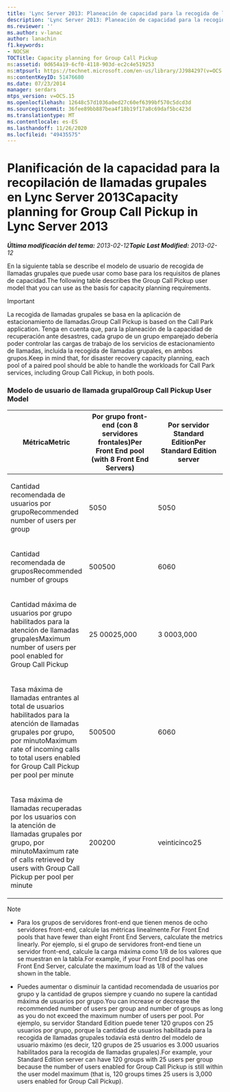 ```yaml
---
title: 'Lync Server 2013: Planeación de capacidad para la recogida de llamadas grupales'
description: 'Lync Server 2013: Planeación de capacidad para la recogida de llamadas grupales.'
ms.reviewer: ''
ms.author: v-lanac
author: lanachin
f1.keywords:
- NOCSH
TOCTitle: Capacity planning for Group Call Pickup
ms:assetid: 0d654a19-6cf0-4118-903d-ec2c4e519253
ms:mtpsurl: https://technet.microsoft.com/en-us/library/JJ984297(v=OCS.15)
ms:contentKeyID: 51476680
ms.date: 07/23/2014
manager: serdars
mtps_version: v=OCS.15
ms.openlocfilehash: 12648c57d1036a0ed27c60ef6399bf570c5dcd3d
ms.sourcegitcommit: 36fee89bb887bea4f18b19f17a8c69daf5bc423d
ms.translationtype: MT
ms.contentlocale: es-ES
ms.lasthandoff: 11/26/2020
ms.locfileid: "49435575"
---
```

# <a name="capacity-planning-for-group-call-pickup-in-lync-server-2013"></a><span data-ttu-id="3defd-103">Planificación de la capacidad para la recopilación de llamadas grupales en Lync Server 2013</span><span class="sxs-lookup"><span data-stu-id="3defd-103">Capacity planning for Group Call Pickup in Lync Server 2013</span></span>

<div data-xmlns="http://www.w3.org/1999/xhtml">

<div class="topic" data-xmlns="http://www.w3.org/1999/xhtml" data-msxsl="urn:schemas-microsoft-com:xslt" data-cs="https://msdn.microsoft.com/">

<div data-asp="https://msdn2.microsoft.com/asp">



</div>

<div id="mainSection">

<div id="mainBody"><span data-ttu-id="3defd-104">

<span> </span></span><span class="sxs-lookup"><span data-stu-id="3defd-104">

<span> </span></span></span>

<span data-ttu-id="3defd-105">_**Última modificación del tema:** 2013-02-12_</span><span class="sxs-lookup"><span data-stu-id="3defd-105">_**Topic Last Modified:** 2013-02-12_</span></span>

<div id="sectionSection0" class="section">

<span data-ttu-id="3defd-106">En la siguiente tabla se describe el modelo de usuario de recogida de llamadas grupales que puede usar como base para los requisitos de planes de capacidad.</span><span class="sxs-lookup"><span data-stu-id="3defd-106">The following table describes the Group Call Pickup user model that you can use as the basis for capacity planning requirements.</span></span>

<div>


> [!IMPORTANT]  
> <span data-ttu-id="3defd-107">La recogida de llamadas grupales se basa en la aplicación de estacionamiento de llamadas.</span><span class="sxs-lookup"><span data-stu-id="3defd-107">Group Call Pickup is based on the Call Park application.</span></span> <span data-ttu-id="3defd-108">Tenga en cuenta que, para la planeación de la capacidad de recuperación ante desastres, cada grupo de un grupo emparejado debería poder controlar las cargas de trabajo de los servicios de estacionamiento de llamadas, incluida la recogida de llamadas grupales, en ambos grupos.</span><span class="sxs-lookup"><span data-stu-id="3defd-108">Keep in mind that, for disaster recovery capacity planning, each pool of a paired pool should be able to handle the workloads for Call Park services, including Group Call Pickup, in both pools.</span></span>



</div>

### <a name="group-call-pickup-user-model"></a><span data-ttu-id="3defd-109">Modelo de usuario de llamada grupal</span><span class="sxs-lookup"><span data-stu-id="3defd-109">Group Call Pickup User Model</span></span>

<table>
<colgroup>
<col style="width: 33%" />
<col style="width: 33%" />
<col style="width: 33%" />
</colgroup>
<thead>
<tr class="header">
<th><span data-ttu-id="3defd-110">Métrica</span><span class="sxs-lookup"><span data-stu-id="3defd-110">Metric</span></span></th>
<th><span data-ttu-id="3defd-111">Por grupo front-end (con 8 servidores frontales)</span><span class="sxs-lookup"><span data-stu-id="3defd-111">Per Front End pool (with 8 Front End Servers)</span></span></th>
<th><span data-ttu-id="3defd-112">Por servidor Standard Edition</span><span class="sxs-lookup"><span data-stu-id="3defd-112">Per Standard Edition server</span></span></th>
</tr>
</thead>
<tbody>
<tr class="odd">
<td><p><span data-ttu-id="3defd-113">Cantidad recomendada de usuarios por grupo</span><span class="sxs-lookup"><span data-stu-id="3defd-113">Recommended number of users per group</span></span></p></td>
<td><p><span data-ttu-id="3defd-114">50</span><span class="sxs-lookup"><span data-stu-id="3defd-114">50</span></span></p></td>
<td><p><span data-ttu-id="3defd-115">50</span><span class="sxs-lookup"><span data-stu-id="3defd-115">50</span></span></p></td>
</tr>
<tr class="even">
<td><p><span data-ttu-id="3defd-116">Cantidad recomendada de grupos</span><span class="sxs-lookup"><span data-stu-id="3defd-116">Recommended number of groups</span></span></p></td>
<td><p><span data-ttu-id="3defd-117">500</span><span class="sxs-lookup"><span data-stu-id="3defd-117">500</span></span></p></td>
<td><p><span data-ttu-id="3defd-118">60</span><span class="sxs-lookup"><span data-stu-id="3defd-118">60</span></span></p></td>
</tr>
<tr class="odd">
<td><p><span data-ttu-id="3defd-119">Cantidad máxima de usuarios por grupo habilitados para la atención de llamadas grupales</span><span class="sxs-lookup"><span data-stu-id="3defd-119">Maximum number of users per pool enabled for Group Call Pickup</span></span></p></td>
<td><p><span data-ttu-id="3defd-120">25 000</span><span class="sxs-lookup"><span data-stu-id="3defd-120">25,000</span></span></p></td>
<td><p><span data-ttu-id="3defd-121">3 000</span><span class="sxs-lookup"><span data-stu-id="3defd-121">3,000</span></span></p></td>
</tr>
<tr class="even">
<td><p><span data-ttu-id="3defd-122">Tasa máxima de llamadas entrantes al total de usuarios habilitados para la atención de llamadas grupales por grupo, por minuto</span><span class="sxs-lookup"><span data-stu-id="3defd-122">Maximum rate of incoming calls to total users enabled for Group Call Pickup per pool per minute</span></span></p></td>
<td><p><span data-ttu-id="3defd-123">500</span><span class="sxs-lookup"><span data-stu-id="3defd-123">500</span></span></p></td>
<td><p><span data-ttu-id="3defd-124">60</span><span class="sxs-lookup"><span data-stu-id="3defd-124">60</span></span></p></td>
</tr>
<tr class="odd">
<td><p><span data-ttu-id="3defd-125">Tasa máxima de llamadas recuperadas por los usuarios con la atención de llamadas grupales por grupo, por minuto</span><span class="sxs-lookup"><span data-stu-id="3defd-125">Maximum rate of calls retrieved by users with Group Call Pickup per pool per minute</span></span></p></td>
<td><p><span data-ttu-id="3defd-126">200</span><span class="sxs-lookup"><span data-stu-id="3defd-126">200</span></span></p></td>
<td><p><span data-ttu-id="3defd-127">veinticinco</span><span class="sxs-lookup"><span data-stu-id="3defd-127">25</span></span></p></td>
</tr>
</tbody>
</table>


<div>


> [!NOTE]  
> <UL>
> <LI>
> <P><span data-ttu-id="3defd-128">Para los grupos de servidores front-end que tienen menos de ocho servidores front-end, calcule las métricas linealmente.</span><span class="sxs-lookup"><span data-stu-id="3defd-128">For Front End pools that have fewer than eight Front End Servers, calculate the metrics linearly.</span></span> <span data-ttu-id="3defd-129">Por ejemplo, si el grupo de servidores front-end tiene un servidor front-end, calcule la carga máxima como 1/8 de los valores que se muestran en la tabla.</span><span class="sxs-lookup"><span data-stu-id="3defd-129">For example, if your Front End pool has one Front End Server, calculate the maximum load as 1/8 of the values shown in the table.</span></span></P>
> <LI>
> <P><span data-ttu-id="3defd-130">Puedes aumentar o disminuir la cantidad recomendada de usuarios por grupo y la cantidad de grupos siempre y cuando no supere la cantidad máxima de usuarios por grupo.</span><span class="sxs-lookup"><span data-stu-id="3defd-130">You can increase or decrease the recommended number of users per group and number of groups as long as you do not exceed the maximum number of users per pool.</span></span> <span data-ttu-id="3defd-131">Por ejemplo, su servidor Standard Edition puede tener 120 grupos con 25 usuarios por grupo, porque la cantidad de usuarios habilitada para la recogida de llamadas grupales todavía está dentro del modelo de usuario máximo (es decir, 120 grupos de 25 usuarios es 3.000 usuarios habilitados para la recogida de llamadas grupales).</span><span class="sxs-lookup"><span data-stu-id="3defd-131">For example, your Standard Edition server can have 120 groups with 25 users per group because the number of users enabled for Group Call Pickup is still within the user model maximum (that is, 120 groups times 25 users is 3,000 users enabled for Group Call Pickup).</span></span></P></LI></UL><span data-ttu-id="3defd-132">



</div>

</div>

</div>

<span> </span>

</div>

</div>

</span><span class="sxs-lookup"><span data-stu-id="3defd-132">



</div>

</div>

</div>

<span> </span>

</div>

</div>

</span></span></div>

